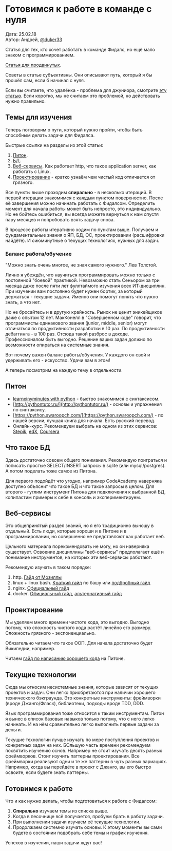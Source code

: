 # Готовимся к работе в команде с нуля

Дата: 25.02.18 <br>
Автор: Андрей, [@duker33](https://t.me/duker33)

Статья для тех, кто хочет работать в команде Фидалс,
но ещё мало знаком с программированием.

[Статья для продвинутых](/learn/middle).

Советы в статье субъективны. Они описывают путь,
который я бы прошёл сам, если б начинал с нуля.

Если вы считаете, что удалёнка - проблема для джуниора,
смотрите [эту статью](/dev/junior-on-remote).
Если коротко, мы не считаем это проблемой, но действовать нужно правильно.

## Темы для изучения
Теперь поговорим о пути, который нужно пройти,
чтобы быть способным делать задачи для Фидалса.

Быстрые ссылки на разделы из этой статьи:

1. [Питон](#python).
1. [БД](#db).
1. [Веб-сервисы](#web-services).
Как работает http, что такое application server, как работать с Linux.
1. [Проектирование](#arch) - кратко узнаём чем чистый код отличается от грязного.

Все пункты выше проходим **спирально** - в несколько итераций.
В первой итерации знакомимся с каждым пунктом поверхностно.
После её завершения можно начинать работать с Фидалсом.
Определить момент для начала работы может быть непросто, это индивидуально.
Но не бойтесь ошибиться, вы всегда можете вернуться 
к нам спустя пару месяцев и попробовать взять задачу снова. 

В процессе работы итеративно ходим по пунктам выше.
Получаем и фундаментальные знания о ЯП, БД, ОС, проектировании (расшифровки найдёте).
И сиюминутные о текущих технологиях, нужных для задач.


### Баланс работа/обучение
"Можно знать очень многое, не зная самого нужного."
Лев Толстой.

Лично я убеждён, что научиться программировать можно 
только с постоянной "боевой" практикой.
Невозможно стать Сеньором за три месяца
даже после пяти лет фуллтаймого изучения всех ИТ-дисциплин.
При изучении вам постоянно будет нужен бортик,
за который держаться - текущие задачи.
Именно они помогут понять что нужно знать, а что нет.

Но не бросайтесь и в другую крайность.
Рынок не ценит эникейщиков даже с опытом 12 лет.
МакКонелл в "Совершенном коде" говорит, что программисты одинакового звания
(junior, middle, senior) могут отличаться по продуктивности разработки в 10 раз.
По продуктивности дебаггинга - в 100 раз.
Отсюда такой разброс в доходе. Профессионалом быть выгодно.
Решение ваших задач должно по возможности опираться на системные знания.

Вот почему важен баланс работы/обучения.
У каждого он свой и удерживать его - искусство.
Удачи вам в этом!

А теперь посмотрим на каждую тему в отдельности.

<h2 id="python">Питон</h2>

- [learnxinyminutes with python](https://learnxinyminutes.com/docs/ru-ru/python3-ru/) - 
быстро знакомимся с синтаксисом.
- [http://pythontutor.ru/](http://pythontutor.ru/) - основы и упражнения по синтаксису. 
- [https://python.swaroopch.com/](https://python.swaroopch.com/) - 
по нашей версии, лучшая книга для начала. Есть русский перевод.
- Онлайн-курс. Рекомендуем выбрать на одном из этих сервисов:
[Stepik](https://stepik.org/), [edX](https://www.edx.org/),
[Coursera](https://www.coursera.org/)


<h2 id="db">Что такое БД</h2>

Здесь достаточно совсем общего понимания.
Рекомендую поиграться
и пописать простые SELECT/INSERT запросы в sqlite (или mysql/postgres).
А потом поделать тоже самое из Питона.

Для первого подойдёт что угодно, например CodeAcademy наверняка
доступно объяснит что такое БД и что такое запросы в целом.
Для второго - гуглим инструмент Питона для подключения к выбранной БД, 
копипастим примеры к себе в консоль и экспериментируем.


<h2 id="web-services">Веб-сервисы</h2>

Это общепринятый раздел знаний, но я его традиционно выношу в отдельный.
Есть люди, которые хороши и в Питоне и в программировании,
но совершенно не представляют как работает веб.

Цельного материала порекомендовать не могу, но он наверняка существует.
Освоение дисциплины "веб-сервисы" предполагает ещё и понимание инструментов,
на которых эти веб-сервисы работают.

Рекомендую изучать в таком порядке:

1. http. [Гайд от Мозиллы](https://developer.mozilla.org/en-US/docs/Web/HTTP)
1. linux + linux bash.
[Краткий гайд](https://github.com/Idnan/bash-guide) по башу
или [подбробный гайд](http://guide.bash.academy/)
1. nginx. [Официальный гайд](https://nginx.ru/ru/docs/beginners_guide.html)
1. docker. [Официальный гайд](https://docs.docker.com/get-started/),
[альтернативный гайд](https://docker-curriculum.com/)


<h2 id="arch">Проектирование</h2>

Мы уделяем много времени чистоте кода, это выгодно.
Выгодно потому, что сложность чистого кода растёт линейно его размеру.
Сложность грязного - экспоненциально.

Обязательно читаем что такое ООП.
Для начала достаточно будет Википедии, например.

Читаем [гайд по написанию хорошего кода](http://docs.python-guide.org/en/latest/#writing-great-python-code) на Питоне. 


## Текущие технологии
Сюда мы относим несистемные знания, которые зависят от текущих проектов и задач. 
Они легко приобретаются при наличии хорошего технического бэкграунда.
Это конкретные инструменты: фреймворки (вроде Джанго/Фласк), библиотеки,
подходы вроде TDD, DDD.

Язык программирования тоже относится к таким инструментам.
Питон я вынес в список базовых навыков только потому, что с него легко начинать.
И на нём сравнительно легко выполнить первые задачи за деньги.  

Текущие технологии лучше изучать
по мере поступления проектов и конкретных задач на них.
БОльшую часть времени рекомендуем посвятить изучению основ.
Например не стоит изучать десять разных фреймворков.
Стоит изучить паттерны проектирования.
Все фреймворки реализуют одни и те же паттерны в чуть разных вариациях.
Например, когда вы перейдёте в проект с Джанго,
вы его быстро освоите, если будете знать паттерны.


## Готовимся к работе
Что и как нужно делать, чтобы подготовиться к работе с Фидалсом:

1. **Спирально** изучаем темы из списка выше.
1. Когда в песочнице всё получается, пробуем брать в работу задачи.
1. При выполнении задачи изучаем её текущие технологии.
1. Продолжаем системно изучать основы.
К этому моменты вы сами будете в состоянии подобрать себе темы и график изучения.

Успехов в изучении, наши задачи ждут вас!
